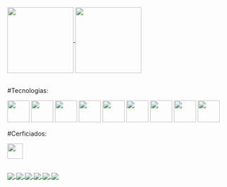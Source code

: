 <a href="https://github.com/mcosttaoficial/">
  <img height=150 align="center" src="https://github-readme-stats.vercel.app/api?username=mcosttaoficial&theme=dark&show_icons=true" />
</a>
<a href="https://github.com/mcosttaoficial/">
  <img height=150 align="center" src="https://github-readme-stats.vercel.app/api/top-langs?username=mcosttaoficial&layout=compact&langs_count=10&card_width=200&theme=dark" />
</a>
<br> </br>

<a>#Tecnologias:</a>

<img height= 50 src="https://cdn.jsdelivr.net/gh/devicons/devicon/icons/amazonwebservices/amazonwebservices-plain-wordmark.svg" /> <!-- AWS -->
<img height= 50 src="https://cdn.jsdelivr.net/gh/devicons/devicon/icons/docker/docker-plain-wordmark.svg" /> <!-- Docker -->
<img height= 50 src="https://cdn.jsdelivr.net/gh/devicons/devicon/icons/terraform/terraform-original.svg" /> <!-- TerraForm -->
<img height= 50 src="https://cdn.jsdelivr.net/gh/devicons/devicon/icons/bash/bash-original.svg" /> <!-- BASH -->
<img height= 50 src="https://cdn.jsdelivr.net/gh/devicons/devicon/icons/python/python-original-wordmark.svg" /> <!-- Python -->
<img height= 50 src="https://cdn.jsdelivr.net/gh/devicons/devicon/icons/javascript/javascript-plain.svg" /> <!-- JavaScript -->
<img height= 50 src="https://cdn.jsdelivr.net/gh/devicons/devicon/icons/ruby/ruby-plain-wordmark.svg" /> <!-- Ruby -->
<img height= 50 src="https://cdn.jsdelivr.net/gh/devicons/devicon/icons/linux/linux-original.svg" /> <!-- Linux -->
<img height= 50 src="https://upload.wikimedia.org/wikipedia/commons/e/e7/Dynamics365-color.svg" /> <!-- CRM Dynamics -->


<a>#Cerficiados:</a>

<img height= 35 src="https://media.tenor.com/On7kvXhzml4AAAAj/loading-gif.gif" /> <!-- Loading -->

<!--
<img align="center" src="https://img.shields.io/badge/LinkedIn-0077B5?style=for-the-badge&logo=linkedin&logoColor=white" />
<img align="center" src="https://img.shields.io/badge/Instagram-E4405F?style=for-the-badge&logo=instagram&logoColor=white" />
-->

<h2 dir="auto"></h2>

<a href="https://www.linkedin.com/in/matheuscostati/">
  <img align="center" src="https://img.shields.io/badge/LinkedIn-0077B5?style=for-the-badge&logo=linkedin&logoColor=white" />
</a>
<a href="https://instagram.com/matheuscosttaofc">
  <img align="center" src="https://img.shields.io/badge/Instagram-E4405F?style=for-the-badge&logo=instagram&logoColor=white" />
</a>
<a href="#">
  <img align="center" src="https://img.shields.io/badge/Discord-7289DA?style=for-the-badge&logo=discord&logoColor=white" />
</a>
<a href="#">
  <img align="center" src="https://img.shields.io/badge/Facebook-1877F2?style=for-the-badge&logo=facebook&logoColor=white" />
</a>
<a href="#">
  <img align="center" src="https://img.shields.io/badge/Twitter-1DA1F2?style=for-the-badge&logo=twitter&logoColor=white" />
</a>
<a href="#">
  <img align="center" src="https://img.shields.io/github/followers/mcosttaoficial.svg?style=social&label=Follow&maxAge=2592000" />
</a>
